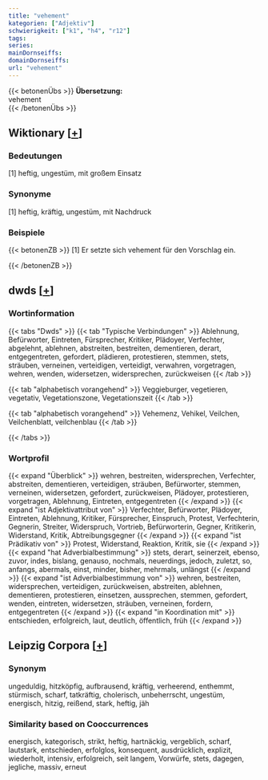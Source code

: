 ```yaml
---
title: "vehement"
kategorien: ["Adjektiv"]
schwierigkeit: ["k1", "h4", "r12"]
tags:
series:
mainDornseiffs:
domainDornseiffs:
url: "vehement"
---
```


{{< betonenÜbs >}}
**Übersetzung:**  
vehement  
{{< /betonenÜbs >}}

## Wiktionary [[+](https://de.wiktionary.org/wiki/vehement)]

### Bedeutungen
[1] heftig, ungestüm, mit großem Einsatz  

### Synonyme
[1] heftig, kräftig, ungestüm, mit Nachdruck  

### Beispiele
{{< betonenZB >}}
[1] Er setzte sich vehement für den Vorschlag ein.  

{{< /betonenZB >}}


## dwds [[+](https://www.dwds.de/wb/vehement)]

### Wortinformation
{{< tabs "Dwds" >}}
{{< tab "Typische Verbindungen" >}}
Ablehnung, Befürworter, Eintreten, Fürsprecher, Kritiker, Plädoyer, Verfechter, abgelehnt, ablehnen, abstreiten, bestreiten, dementieren, derart, entgegentreten, gefordert, plädieren, protestieren, stemmen, stets, sträuben, verneinen, verteidigen, verteidigt, verwahren, vorgetragen, wehren, wenden, widersetzen, widersprechen, zurückweisen
{{< /tab >}}

{{< tab "alphabetisch vorangehend" >}}
Veggieburger, vegetieren, vegetativ, Vegetationszone, Vegetationszeit
{{< /tab >}}

{{< tab "alphabetisch vorangehend" >}}
Vehemenz, Vehikel, Veilchen, Veilchenblatt, veilchenblau
{{< /tab >}}

{{< /tabs >}}

### Wortprofil
{{< expand "Überblick" >}} wehren, bestreiten, widersprechen, Verfechter, abstreiten, dementieren, verteidigen, sträuben, Befürworter, stemmen, verneinen, widersetzen, gefordert, zurückweisen, Plädoyer, protestieren, vorgetragen, Ablehnung, Eintreten, entgegentreten {{< /expand >}}
{{< expand "ist Adjektivattribut von" >}} Verfechter, Befürworter, Plädoyer, Eintreten, Ablehnung, Kritiker, Fürsprecher, Einspruch, Protest, Verfechterin, Gegnerin, Streiter, Widerspruch, Vortrieb, Befürworterin, Gegner, Kritikerin, Widerstand, Kritik, Abtreibungsgegner {{< /expand >}}
{{< expand "ist Prädikativ von" >}} Protest, Widerstand, Reaktion, Kritik, sie {{< /expand >}}
{{< expand "hat Adverbialbestimmung" >}} stets, derart, seinerzeit, ebenso, zuvor, indes, bislang, genauso, nochmals, neuerdings, jedoch, zuletzt, so, anfangs, abermals, einst, minder, bisher, mehrmals, unlängst {{< /expand >}}
{{< expand "ist Adverbialbestimmung von" >}} wehren, bestreiten, widersprechen, verteidigen, zurückweisen, abstreiten, ablehnen, dementieren, protestieren, einsetzen, aussprechen, stemmen, gefordert, wenden, eintreten, widersetzen, sträuben, verneinen, fordern, entgegentreten {{< /expand >}}
{{< expand "in Koordination mit" >}} entschieden, erfolgreich, laut, deutlich, öffentlich, früh {{< /expand >}}

## Leipzig Corpora [[+](https://corpora.uni-leipzig.de/en/res?word=vehement&corpusId=deu_newscrawl-public_2018)]


### Synonym
ungeduldig, hitzköpfig, aufbrausend, kräftig, verheerend, enthemmt, stürmisch, scharf, tatkräftig, cholerisch, unbeherrscht, ungestüm, energisch, hitzig, reißend, stark, heftig, jäh


### Similarity based on Cooccurrences
energisch, kategorisch, strikt, heftig, hartnäckig, vergeblich, scharf, lautstark, entschieden, erfolglos, konsequent, ausdrücklich, explizit, wiederholt, intensiv, erfolgreich, seit langem, Vorwürfe, stets, dagegen, jegliche, massiv, erneut


